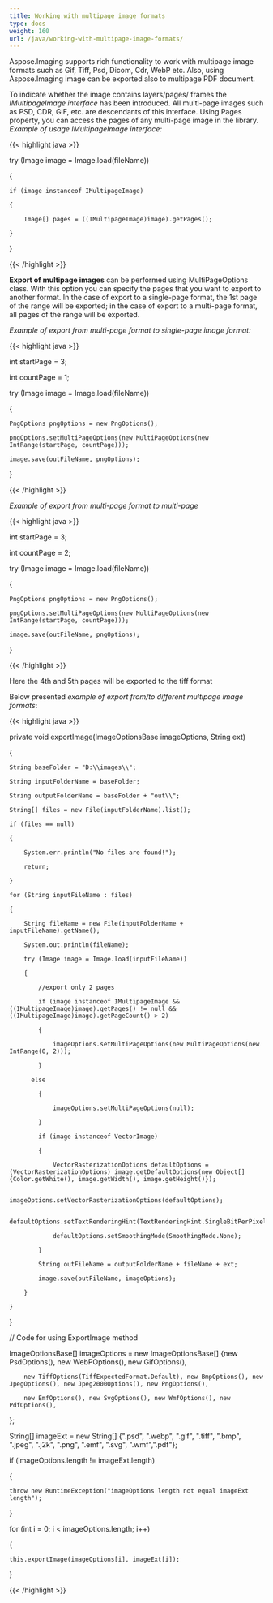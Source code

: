 ```yaml
---
title: Working with multipage image formats
type: docs
weight: 160
url: /java/working-with-multipage-image-formats/
---
```


Aspose.Imaging supports rich functionality to work with multipage image formats such as Gif, Tiff, Psd, Dicom, Cdr, WebP etc. Also, using Aspose.Imaging image can be exported also to multipage PDF document.

To indicate whether the image contains layers/pages/ frames the *IMultipageImage interface* has been introduced. All multi-page images such as PSD, CDR, GIF, etc. are descendants of this interface. Using Pages property, you can access the pages of any multi-page image in the library.
*Example of usage IMultipageImage interface:*



{{< highlight java >}}

 try (Image image = Image.load(fileName))

{

    if (image instanceof IMultipageImage)

    {

        Image[] pages = ((IMultipageImage)image).getPages();

    }

}

{{< /highlight >}}



**Export of multipage images** can be performed using MultiPageOptions class. With this option you can specify the pages that you want to export to another format. In the case of export to a single-page format, the 1st page of the range will be exported; in the case of export to a multi-page format, all pages of the range will be exported.

*Example of export from multi-page format to single-page image format:*



{{< highlight java >}}

 int startPage = 3;

int countPage = 1;

try (Image image = Image.load(fileName))

{

    PngOptions pngOptions = new PngOptions();

    pngOptions.setMultiPageOptions(new MultiPageOptions(new IntRange(startPage, countPage)));

    image.save(outFileName, pngOptions);

}

{{< /highlight >}}



*Example of export from multi-page format to multi-page*

{{< highlight java >}}

 int startPage = 3;

int countPage = 2;

try (Image image = Image.load(fileName))

{

    PngOptions pngOptions = new PngOptions();

    pngOptions.setMultiPageOptions(new MultiPageOptions(new IntRange(startPage, countPage)));

    image.save(outFileName, pngOptions);

}

{{< /highlight >}}



Here the 4th and 5th pages will be exported to the tiff format

Below presented *example of export from/to different multipage image formats*:



{{< highlight java >}}

 private void exportImage(ImageOptionsBase imageOptions, String ext)

{

    String baseFolder = "D:\\images\\";

    String inputFolderName = baseFolder;

    String outputFolderName = baseFolder + "out\\";

    String[] files = new File(inputFolderName).list();

    if (files == null)

    {

        System.err.println("No files are found!");

        return;

    }

    for (String inputFileName : files)

    {

        String fileName = new File(inputFolderName + inputFileName).getName();

        System.out.println(fileName);

        try (Image image = Image.load(inputFileName))

        {

            //export only 2 pages

            if (image instanceof IMultipageImage && ((IMultipageImage)image).getPages() != null && ((IMultipageImage)image).getPageCount() > 2)

            {

                imageOptions.setMultiPageOptions(new MultiPageOptions(new IntRange(0, 2)));

            }

          else

            {

                imageOptions.setMultiPageOptions(null);

            }

            if (image instanceof VectorImage)

            {

                VectorRasterizationOptions defaultOptions = (VectorRasterizationOptions) image.getDefaultOptions(new Object[]{Color.getWhite(), image.getWidth(), image.getHeight()});

                imageOptions.setVectorRasterizationOptions(defaultOptions);

                defaultOptions.setTextRenderingHint(TextRenderingHint.SingleBitPerPixel);

                defaultOptions.setSmoothingMode(SmoothingMode.None);

            }

            String outFileName = outputFolderName + fileName + ext;

            image.save(outFileName, imageOptions);

        }

    }

}

// Code for using ExportImage method

ImageOptionsBase[] imageOptions = new ImageOptionsBase[] {new PsdOptions(),  new WebPOptions(), new GifOptions(),

        new TiffOptions(TiffExpectedFormat.Default), new BmpOptions(), new JpegOptions(), new Jpeg2000Options(), new PngOptions(),

        new EmfOptions(), new SvgOptions(), new WmfOptions(), new PdfOptions(),

};

String[] imageExt = new String[] {".psd", ".webp", ".gif", ".tiff", ".bmp", ".jpeg", ".j2k", ".png", ".emf", ".svg", ".wmf",".pdf"};

if (imageOptions.length != imageExt.length)

{

    throw new RuntimeException("imageOptions length not equal imageExt length");

}

for (int i = 0; i < imageOptions.length; i++)

{

    this.exportImage(imageOptions[i], imageExt[i]);

}

{{< /highlight >}}
